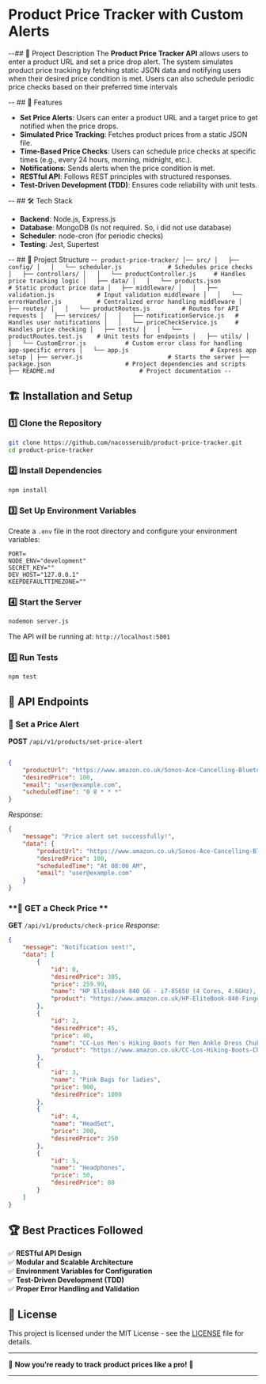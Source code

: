 # Product Price Tracker with Custom Alerts

--## 📌 Project Description
The **Product Price Tracker API** allows users to enter a product URL and set a price drop alert. The system simulates product price tracking by fetching static JSON data and notifying users when their desired price condition is met. Users can also schedule periodic price checks based on their preferred time intervals


-- ## 🚀 Features
- **Set Price Alerts**: Users can enter a product URL and a target price to get notified when the price drops.
- **Simulated Price Tracking**: Fetches product prices from a static JSON file.
- **Time-Based Price Checks**: Users can schedule price checks at specific times (e.g., every 24 hours, morning, midnight, etc.).
- **Notifications**: Sends alerts when the price condition is met.
- **RESTful API**: Follows REST principles with structured responses.
- **Test-Driven Development (TDD)**: Ensures code reliability with unit tests.


-- ## 🛠️ Tech Stack
- **Backend**: Node.js, Express.js
- **Database**: MongoDB (Is not required. So, i did not use database)
- **Scheduler**: node-cron (for periodic checks)
- **Testing**: Jest, Supertest


-- ## 📂 Project Structure
--```
product-price-tracker/
│── src/
│   ├── config/
│   │   └── scheduler.js             # Schedules price checks
│   ├── controllers/
│   │   └── productController.js     # Handles price tracking logic
│   ├── data/
│   │   └── products.json            # Static product price data
│   ├── middleware/
│   │   ├── validation.js            # Input validation middleware
│   │   └── errorHandler.js          # Centralized error handling middleware
│   ├── routes/
│   │   └── productRoutes.js         # Routes for API requests
│   ├── services/
│   │   ├── notificationService.js   # Handles user notifications
│   │   └── priceCheckService.js     # Handles price checking
│   ├── tests/
│   │   └── productRoutes.test.js    # Unit tests for endpoints
│   ├── utils/
│   │   └── CustomError.js           # Custom error class for handling app-specific errors
│   └── app.js                       # Express app setup
│
├── server.js                        # Starts the server
├── package.json                     # Project dependencies and scripts
├── README.md                        # Project documentation
--```

## 🏗️ Installation and Setup
### **1️⃣ Clone the Repository**
```sh
git clone https://github.com/nacosseruib/product-price-tracker.git
cd product-price-tracker
```

### **2️⃣ Install Dependencies**
```sh
npm install
```

### **3️⃣ Set Up Environment Variables**
Create a `.env` file in the root directory and configure your environment variables:
```env
PORT=
NODE_ENV="development"
SECRET_KEY=""
DEV_HOST="127.0.0.1"
KEEPDEFAULTTIMEZONE=""
```

### **4️⃣ Start the Server**
```sh
nodemon server.js
```
The API will be running at: `http://localhost:5001`

### **5️⃣ Run Tests**
```sh
npm test
```

## 📡 API Endpoints
### **🔹 Set a Price Alert**
**POST** `/api/v1/products/set-price-alert`
```json

{
    "productUrl": "https://www.amazon.co.uk/Sonos-Ace-Cancelling-Bluetooth-Headphones-White/dp/B0D37R7X6Z/?_encoding=UTF8&pd_rd_w=LcyPT&content-id=amzn1.sym.cac358f1-91b6-4ef5-baf3-9844c55779e6&pf_rd_p=cac358f1-91b6-4ef5-baf3-9844c55779e6&pf_rd_r=S8GVS2TK03XFSZCQRY6S&pd_rd_wg=btCy2&pd_rd_r=0bd373bc-fe3a-4e54-a522-b575ade7787f&ref_=pd_hp_d_atf_dealz_cs&th=1",
    "desiredPrice": 100,
    "email": "user@example.com",
    "scheduledTime": "0 8 * * *"
}
```
_Response:_
```json
{
    "message": "Price alert set successfully!",
    "data": {
        "productUrl": "https://www.amazon.co.uk/Sonos-Ace-Cancelling-Bluetooth-Headphones-White/dp/B0D37R7X6Z/?_encoding=UTF8&pd_rd_w=LcyPT&content-id=amzn1.sym.cac358f1-91b6-4ef5-baf3-9844c55779e6&pf_rd_p=cac358f1-91b6-4ef5-baf3-9844c55779e6&pf_rd_r=S8GVS2TK03XFSZCQRY6S&pd_rd_wg=btCy2&pd_rd_r=0bd373bc-fe3a-4e54-a522-b575ade7787f&ref_=pd_hp_d_atf_dealz_cs&th=1",
        "desiredPrice": 100,
        "scheduledTime": "At 08:00 AM",
        "email": "user@example.com"
    }
}
```

### **🔹 GET a Check Price **
**GET** `/api/v1/products/check-price`
_Response:_
```json
{
    "message": "Notification sent!",
    "data": [
        {
            "id": 0,
            "desiredPrice": 305,
            "price": 259.99,
            "name": "HP EliteBook 840 G6 - i7-8565U (4 Cores, 4.6GHz), 16GB DDR4, 1TB NVMe, UHD Graphics, Fingerprint, SD & Smart Card reader, WIFI 5 & BT 4.2, UK keyboard Layout, Windows 11 Pro - 14” Ultrabook (Renewed)",
            "product": "https://www.amazon.co.uk/HP-EliteBook-840-Fingerprint-Ultrabook/dp/B0C1KMLT83/?_encoding=UTF8&pd_rd_w=CwV1E&content-id=amzn1.sym.a4ac6c4d-6ae7-4d95-b5e0-812c9dcfc72e%3Aamzn1.symc.fc11ad14-99c1-406b-aa77-051d0ba1aade&pf_rd_p=a4ac6c4d-6ae7-4d95-b5e0-812c9dcfc72e&pf_rd_r=S8GVS2TK03XFSZCQRY6S&pd_rd_wg=btCy2&pd_rd_r=0bd373bc-fe3a-4e54-a522-b575ade7787f&ref_=pd_hp_d_atf_ci_mcx_mr_ca_hp_atf_d"
        },
        {
            "id": 2,
            "desiredPrice": 45,
            "price": 40,
            "name": "CC-Los Men's Hiking Boots for Men Ankle Dress Chukka Boots Size 7.5-14",
            "product": "https://www.amazon.co.uk/CC-Los-Hiking-Boots-Chukka-7-5-14/dp/B0DGG1LMX2/ref=sr_1_1_sspa?_encoding=UTF8&content-id=amzn1.sym.60e0c5c0-1616-4d23-82b9-c7fb816f571e&dib=eyJ2IjoiMSJ9.oY1qhHI5q_oTyV_KbDjqgCa7EbgvgU_nKOcKx_JpxFk-PvTJWu5q_FEAG4Ofhox0KwcQbEczN28DnhxdJ-4d-ZS_7ibVrE2_QXrmLE-SkA3JOs98Sqr0wi4EFIELCas9g0iTVubZERhfJdtFUiIvefcQuJLYsEGtn4VD_6bQUdYcaQda7lF8f4QnIwjwBHPYdar5H5iUpX6R47Zp55ZqwL6t6MZF-br5VfmEAZ83gfvoS2YTZjrJxQfQBBIwkxeqIzMHN2u_qQWU8Kmv05cYBxp0g8arXJYYGmT34LSbLiI.O3K8webV3d86hu8xz65th0doUr_EOWPRMyte8RmQp98&dib_tag=se&keywords=men%2Bboots&pd_rd_r=96a48e66-04f3-4a72-8cd9-d67b24dfa520&pd_rd_w=vqav1&pd_rd_wg=QgycR&qid=1743684752&refinements=p_n_deal_type%3A26901100031&s=apparel&sr=1-1-spons&sp_csd=d2lkZ2V0TmFtZT1zcF9hdGY&th=1&psc=1"
        },
        {
            "id": 3,
            "name": "Pink Bags for ladies",
            "price": 900,
            "desiredPrice": 1000
        },
        {
            "id": 4,
            "name": "HeadSet",
            "price": 200,
            "desiredPrice": 250
        },
        {
            "id": 5,
            "name": "Headphones",
            "price": 50,
            "desiredPrice": 80
        }
    ]
}
```


## 🏆 Best Practices Followed
✅ **RESTful API Design**  
✅ **Modular and Scalable Architecture**  
✅ **Environment Variables for Configuration**  
✅ **Test-Driven Development (TDD)**  
✅ **Proper Error Handling and Validation**  

## 📜 License
This project is licensed under the MIT License - see the [LICENSE](LICENSE) file for details.

---

🎉 **Now you’re ready to track product prices like a pro!** 🚀

---
